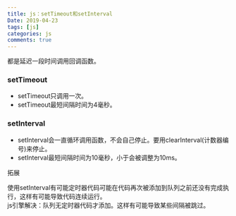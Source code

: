 ```yaml
---
title: js：setTimeout和setInterval
Date: 2019-04-23
tags: [js]
categories: js
comments: true
---
```


都是延迟一段时间调用回调函数。
### setTimeout
- setTimeout只调用一次。
- setTimeout最短间隔时间为4毫秒。
### setInterval
- setInterval会一直循环调用函数，不会自己停止。要用clearInterval(计数器编号)来停止。
- setInterval最短间隔时间为10毫秒，小于会被调整为10ms。

拓展

使用setInterval有可能定时器代码可能在代码再次被添加到队列之前还没有完成执行，这样有可能导致代码连续运行。   
js引擎解决：队列无定时器代码才添加。这样有可能导致某些间隔被跳过。